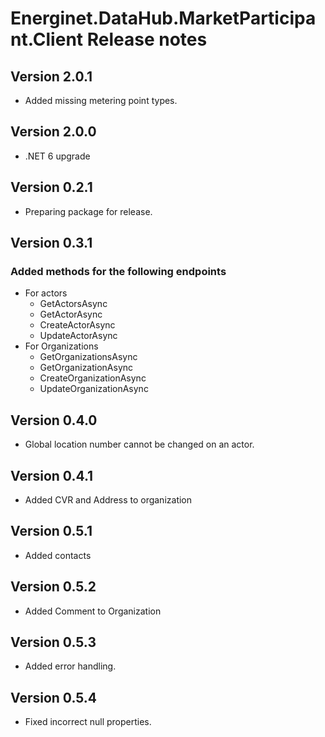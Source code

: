 # Energinet.DataHub.MarketParticipant.Client Release notes

## Version 2.0.1

- Added missing metering point types.

## Version 2.0.0

- .NET 6 upgrade

## Version 0.2.1

- Preparing package for release.

## Version 0.3.1

### Added methods for the following endpoints

- For actors
    - GetActorsAsync
    - GetActorAsync
    - CreateActorAsync
    - UpdateActorAsync
- For Organizations
    - GetOrganizationsAsync
    - GetOrganizationAsync
    - CreateOrganizationAsync
    - UpdateOrganizationAsync

## Version 0.4.0

- Global location number cannot be changed on an actor.

## Version 0.4.1

- Added CVR and Address to organization

## Version 0.5.1

- Added contacts

## Version 0.5.2

- Added Comment to Organization

## Version 0.5.3

- Added error handling.

## Version 0.5.4

- Fixed incorrect null properties.
